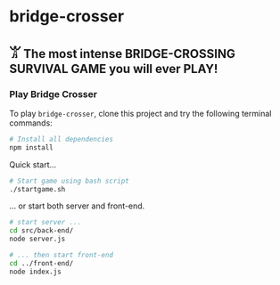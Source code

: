 # bridge-crosser

## 𓀠 The most intense BRIDGE-CROSSING SURVIVAL GAME you will ever PLAY!

### Play Bridge Crosser

To play `bridge-crosser`, clone this project and try the following terminal commands:

```sh
# Install all dependencies
npm install
```

Quick start...

```sh
# Start game using bash script
./startgame.sh
```

... or start both server and front-end.

```sh
# start server ...
cd src/back-end/
node server.js

# ... then start front-end
cd ../front-end/
node index.js
```
